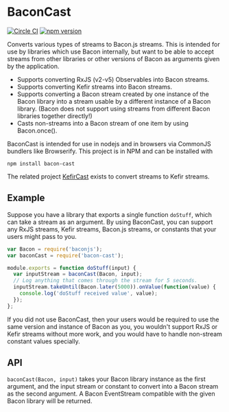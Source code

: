 # BaconCast

[![Circle CI](https://circleci.com/gh/StreakYC/bacon-cast.svg?style=shield)](https://circleci.com/gh/StreakYC/bacon-cast)
[![npm version](https://badge.fury.io/js/bacon-cast.svg)](https://badge.fury.io/js/bacon-cast)

Converts various types of streams to Bacon.js streams. This is intended for use
by libraries which use Bacon internally, but want to be able to accept streams
from other libraries or other versions of Bacon as arguments given by the
application.

* Supports converting RxJS (v2-v5) Observables into Bacon streams.
* Supports converting Kefir streams into Bacon streams.
* Supports converting a Bacon stream created by one instance of the Bacon
  library into a stream usable by a different instance of a Bacon library.
  (Bacon does not support using streams from different Bacon libraries
  together directly!)
* Casts non-streams into a Bacon stream of one item by using Bacon.once().

BaconCast is intended for use in nodejs and in browsers via CommonJS bundlers
like Browserify. This project is in NPM and can be installed with

    npm install bacon-cast

The related project [KefirCast](https://github.com/StreakYC/kefir-cast) exists
to convert streams to Kefir streams.

## Example

Suppose you have a library that exports a single function `doStuff`, which can
take a stream as an argument. By using BaconCast, you can support any RxJS
streams, Kefir streams, Bacon.js streams, or constants that your users might
pass to you.

```javascript
var Bacon = require('baconjs');
var baconCast = require('bacon-cast');

module.exports = function doStuff(input) {
  var inputStream = baconCast(Bacon, input);
  // Log anything that comes through the stream for 5 seconds.
  inputStream.takeUntil(Bacon.later(5000)).onValue(function(value) {
    console.log('doStuff received value', value);
  });
};
```

If you did not use BaconCast, then your users would be required to use the same
version and instance of Bacon as you, you wouldn't support RxJS or Kefir
streams without more work, and you would have to handle non-stream constant
values specially.

## API

`baconCast(Bacon, input)` takes your Bacon library instance as the first
argument, and the input stream or constant to convert into a Bacon stream as
the second argument. A Bacon EventStream compatible with the given Bacon library
will be returned.
